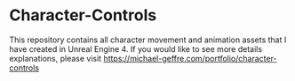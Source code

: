 # Character-Controls
This repository contains all character movement and animation assets that I have created in Unreal Engine 4. If you would like to see more details explanations, please visit https://michael-geffre.com/portfolio/character-controls
